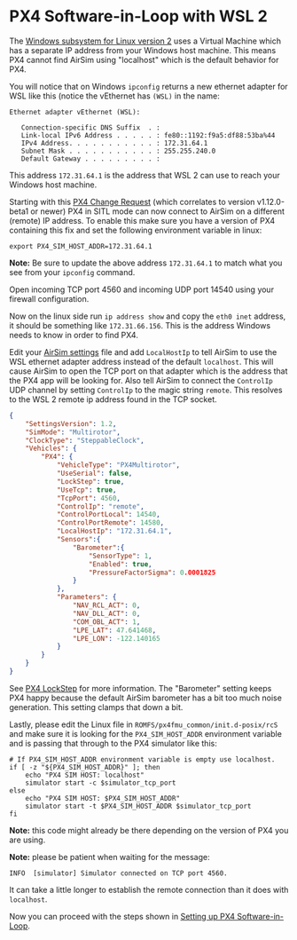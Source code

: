 # PX4 Software-in-Loop with WSL 2

The [Windows subsystem for Linux version
2](https://docs.microsoft.com/en-us/windows/wsl/install-win10) uses a Virtual Machine which has a
separate IP address from your Windows host machine. This means PX4 cannot find AirSim using
"localhost" which is the default behavior for PX4.

You will notice that on Windows `ipconfig` returns a new ethernet adapter for WSL like this (notice
the vEthernet has `(WSL)` in the name:

```plain
Ethernet adapter vEthernet (WSL):

   Connection-specific DNS Suffix  . :
   Link-local IPv6 Address . . . . . : fe80::1192:f9a5:df88:53ba%44
   IPv4 Address. . . . . . . . . . . : 172.31.64.1
   Subnet Mask . . . . . . . . . . . : 255.255.240.0
   Default Gateway . . . . . . . . . :
```

This address `172.31.64.1` is the address that WSL 2 can use to reach your Windows host machine.

Starting with this [PX4 Change
Request](https://github.com/PX4/PX4-Autopilot/commit/1719ff9892f3c3d034f2b44e94d15527ab09cec6)
(which correlates to version v1.12.0-beta1 or newer) PX4 in SITL mode can now connect to AirSim on a
different (remote) IP address.  To enable this make sure you have a version of PX4 containing this
fix and set the following environment variable in linux:

```shell
export PX4_SIM_HOST_ADDR=172.31.64.1
```

**Note:** Be sure to update the above address `172.31.64.1` to match what you see from your
`ipconfig` command.

Open incoming TCP port 4560 and incoming UDP port 14540 using your firewall configuration.

Now on the linux side run `ip address show` and copy the `eth0 inet` address, it should be something
like `172.31.66.156`.  This is the address Windows needs to know in order to find PX4.

Edit your [AirSim settings](settings.md) file and add `LocalHostIp` to tell AirSim to use the WSL
ethernet adapter address instead of the default `localhost`.  This will cause AirSim to open the TCP
port on that adapter which is the address that the PX4 app will be looking for.  Also tell AirSim
to connect the `ControlIp` UDP channel by setting `ControlIp` to the magic string `remote`.
This resolves to the WSL 2 remote ip address found in the TCP socket.

```json
{
    "SettingsVersion": 1.2,
    "SimMode": "Multirotor",
    "ClockType": "SteppableClock",
    "Vehicles": {
        "PX4": {
            "VehicleType": "PX4Multirotor",
            "UseSerial": false,
            "LockStep": true,
            "UseTcp": true,
            "TcpPort": 4560,
            "ControlIp": "remote",
            "ControlPortLocal": 14540,
            "ControlPortRemote": 14580,
            "LocalHostIp": "172.31.64.1",
            "Sensors":{
                "Barometer":{
                    "SensorType": 1,
                    "Enabled": true,
                    "PressureFactorSigma": 0.0001825
                }
            },
            "Parameters": {
                "NAV_RCL_ACT": 0,
                "NAV_DLL_ACT": 0,
                "COM_OBL_ACT": 1,
                "LPE_LAT": 47.641468,
                "LPE_LON": -122.140165
            }
        }
    }
}
```
See [PX4 LockStep](px4_lockstep.md) for more information.
The "Barometer" setting keeps PX4 happy because the default AirSim barometer has a bit too much
noise generation.  This setting clamps that down a bit.

Lastly, please edit the Linux file in `ROMFS/px4fmu_common/init.d-posix/rcS` and make sure
it is looking for the `PX4_SIM_HOST_ADDR` environment variable and is passing that through to the
PX4 simulator like this:

```shell
# If PX4_SIM_HOST_ADDR environment variable is empty use localhost.
if [ -z "${PX4_SIM_HOST_ADDR}" ]; then
    echo "PX4 SIM HOST: localhost"
    simulator start -c $simulator_tcp_port
else
    echo "PX4 SIM HOST: $PX4_SIM_HOST_ADDR"
    simulator start -t $PX4_SIM_HOST_ADDR $simulator_tcp_port
fi
```

**Note:** this code might already be there depending on the version of PX4 you are using.

**Note:** please be patient when waiting for the message:

```
INFO  [simulator] Simulator connected on TCP port 4560.
```

It can take a little longer to establish the remote connection than it does with `localhost`.

Now you can proceed with the steps shown in [Setting up PX4 Software-in-Loop](px4_sitl.md).
